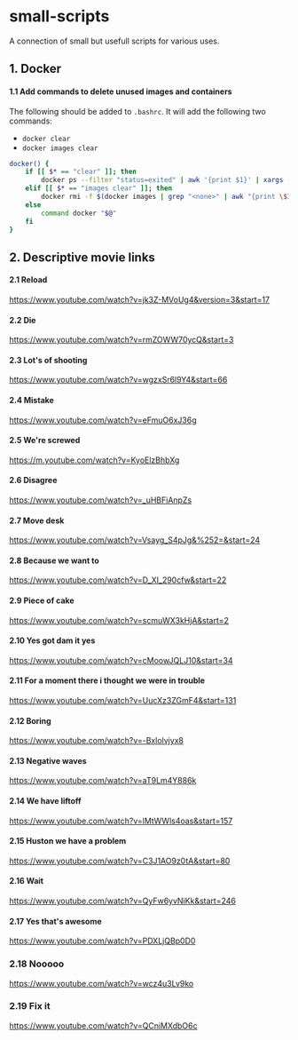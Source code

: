 # small-scripts
A connection of small but usefull scripts for various uses.

## 1. Docker

#### 1.1 Add commands to delete unused images and containers

The following should be added to `.bashrc`. It will add the following two commands:
* `docker clear`
* `docker images clear`

```bash
docker() {
    if [[ $* == "clear" ]]; then
        docker ps --filter "status=exited" | awk '{print $1}' | xargs --no-run-if-empty docker rm
    elif [[ $* == "images clear" ]]; then
        docker rmi -f $(docker images | grep "<none>" | awk "{print \$3}")
    else
        command docker "$@"
    fi
}
```

## 2. Descriptive movie links

#### 2.1 Reload
https://www.youtube.com/watch?v=jk3Z-MVoUg4&version=3&start=17

#### 2.2 Die
https://www.youtube.com/watch?v=rmZOWW70ycQ&start=3

#### 2.3 Lot's of shooting
https://www.youtube.com/watch?v=wgzxSr6l9Y4&start=66

#### 2.4 Mistake
https://www.youtube.com/watch?v=eFmuO6xJ36g

#### 2.5 We're screwed
https://m.youtube.com/watch?v=KyoElzBhbXg

#### 2.6 Disagree
https://www.youtube.com/watch?v=_uHBFiAnpZs

#### 2.7 Move desk
https://www.youtube.com/watch?v=Vsayg_S4pJg&%252=&start=24

#### 2.8 Because we want to
https://www.youtube.com/watch?v=D_XI_290cfw&start=22

#### 2.9 Piece of cake
https://www.youtube.com/watch?v=scmuWX3kHjA&start=2

#### 2.10 Yes got dam it yes
https://www.youtube.com/watch?v=cMoowJQLJ10&start=34

#### 2.11 For a moment there i thought we were in trouble
https://www.youtube.com/watch?v=UucXz3ZGmF4&start=131

#### 2.12 Boring
https://www.youtube.com/watch?v=-Bxlolvjyx8

#### 2.13 Negative waves
https://www.youtube.com/watch?v=aT9Lm4Y886k

#### 2.14 We have liftoff
https://www.youtube.com/watch?v=lMtWWls4oas&start=157

#### 2.15 Huston we have a problem
https://www.youtube.com/watch?v=C3J1AO9z0tA&start=80

#### 2.16 Wait
https://www.youtube.com/watch?v=QyFw6yvNiKk&start=246

#### 2.17 Yes that's awesome
https://www.youtube.com/watch?v=PDXLjQBp0D0

### 2.18 Nooooo
https://www.youtube.com/watch?v=wcz4u3Lv9ko

### 2.19 Fix it
https://www.youtube.com/watch?v=QCniMXdbO6c

